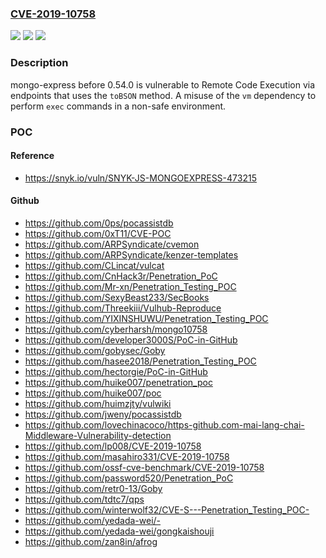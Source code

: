 ### [CVE-2019-10758](https://cve.mitre.org/cgi-bin/cvename.cgi?name=CVE-2019-10758)
![](https://img.shields.io/static/v1?label=Product&message=mongo-express&color=blue)
![](https://img.shields.io/static/v1?label=Version&message=n%2Fa&color=blue)
![](https://img.shields.io/static/v1?label=Vulnerability&message=Remote%20Code%20Execution&color=brighgreen)

### Description

mongo-express before 0.54.0 is vulnerable to Remote Code Execution via endpoints that uses the `toBSON` method. A misuse of the `vm` dependency to perform `exec` commands in a non-safe environment.

### POC

#### Reference
- https://snyk.io/vuln/SNYK-JS-MONGOEXPRESS-473215

#### Github
- https://github.com/0ps/pocassistdb
- https://github.com/0xT11/CVE-POC
- https://github.com/ARPSyndicate/cvemon
- https://github.com/ARPSyndicate/kenzer-templates
- https://github.com/CLincat/vulcat
- https://github.com/CnHack3r/Penetration_PoC
- https://github.com/Mr-xn/Penetration_Testing_POC
- https://github.com/SexyBeast233/SecBooks
- https://github.com/Threekiii/Vulhub-Reproduce
- https://github.com/YIXINSHUWU/Penetration_Testing_POC
- https://github.com/cyberharsh/mongo10758
- https://github.com/developer3000S/PoC-in-GitHub
- https://github.com/gobysec/Goby
- https://github.com/hasee2018/Penetration_Testing_POC
- https://github.com/hectorgie/PoC-in-GitHub
- https://github.com/huike007/penetration_poc
- https://github.com/huike007/poc
- https://github.com/huimzjty/vulwiki
- https://github.com/jweny/pocassistdb
- https://github.com/lovechinacoco/https-github.com-mai-lang-chai-Middleware-Vulnerability-detection
- https://github.com/lp008/CVE-2019-10758
- https://github.com/masahiro331/CVE-2019-10758
- https://github.com/ossf-cve-benchmark/CVE-2019-10758
- https://github.com/password520/Penetration_PoC
- https://github.com/retr0-13/Goby
- https://github.com/tdtc7/qps
- https://github.com/winterwolf32/CVE-S---Penetration_Testing_POC-
- https://github.com/yedada-wei/-
- https://github.com/yedada-wei/gongkaishouji
- https://github.com/zan8in/afrog

